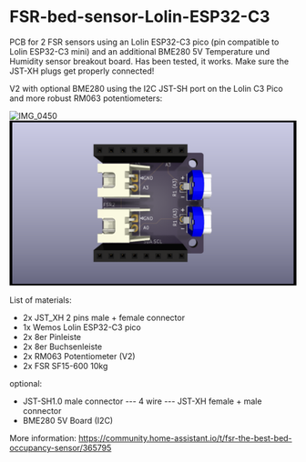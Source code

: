 # FSR-bed-sensor-Lolin-ESP32-C3
PCB for 2 FSR sensors using an Lolin ESP32-C3 pico (pin compatible to Lolin ESP32-C3 mini) and an additional BME280 5V Temperature und Humidity sensor breakout board. Has been tested, it works. Make sure the JST-XH plugs get properly connected!

V2 with optional BME280 using the I2C JST-SH port on the Lolin C3 Pico and more robust RM063 potentiometers:

![IMG_0450](https://user-images.githubusercontent.com/680408/221266709-a9bba09b-9563-4c42-af82-83bf907763ad.PNG)
![image](https://github.com/fhb/FSR-bed-sensor-Lolin-ESP32-C3/blob/main/PCB/V2/FSR%20Bed%20Sensor%20V2.png)


List of materials:

* 2x JST_XH 2 pins male + female connector
* 1x Wemos Lolin ESP32-C3 pico
* 2x 8er Pinleiste
* 2x 8er Buchsenleiste
* 2x RM063 Potentiometer (V2)
* 2x FSR SF15-600 10kg

optional: 
* JST-SH1.0 male connector --- 4 wire ---  JST-XH female + male connector 
* BME280 5V Board (I2C)

More information:
https://community.home-assistant.io/t/fsr-the-best-bed-occupancy-sensor/365795


